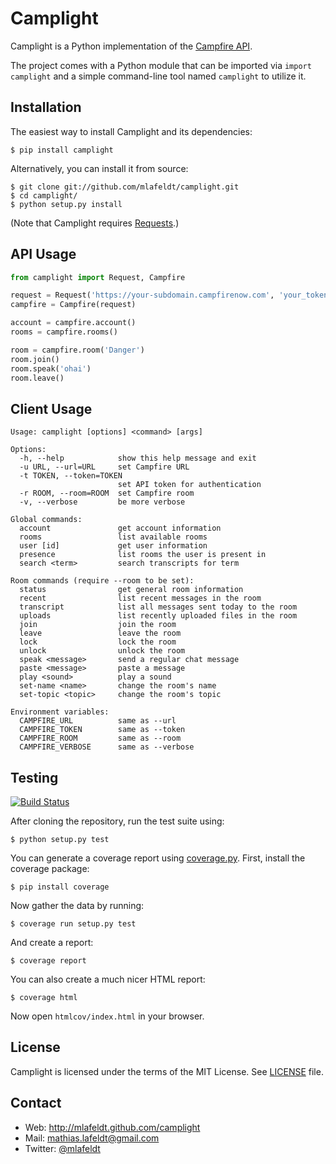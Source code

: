 Camplight
=========

Camplight is a Python implementation of the [Campfire API].

The project comes with a Python module that can be imported via `import camplight`
and a simple command-line tool named `camplight` to utilize it.


Installation
------------

The easiest way to install Camplight and its dependencies:

    $ pip install camplight

Alternatively, you can install it from source:

    $ git clone git://github.com/mlafeldt/camplight.git
    $ cd camplight/
    $ python setup.py install

(Note that Camplight requires [Requests].)


API Usage
---------

```python
from camplight import Request, Campfire

request = Request('https://your-subdomain.campfirenow.com', 'your_token')
campfire = Campfire(request)

account = campfire.account()
rooms = campfire.rooms()

room = campfire.room('Danger')
room.join()
room.speak('ohai')
room.leave()
```


Client Usage
------------

    Usage: camplight [options] <command> [args]

    Options:
      -h, --help            show this help message and exit
      -u URL, --url=URL     set Campfire URL
      -t TOKEN, --token=TOKEN
                            set API token for authentication
      -r ROOM, --room=ROOM  set Campfire room
      -v, --verbose         be more verbose

    Global commands:
      account               get account information
      rooms                 list available rooms
      user [id]             get user information
      presence              list rooms the user is present in
      search <term>         search transcripts for term

    Room commands (require --room to be set):
      status                get general room information
      recent                list recent messages in the room
      transcript            list all messages sent today to the room
      uploads               list recently uploaded files in the room
      join                  join the room
      leave                 leave the room
      lock                  lock the room
      unlock                unlock the room
      speak <message>       send a regular chat message
      paste <message>       paste a message
      play <sound>          play a sound
      set-name <name>       change the room's name
      set-topic <topic>     change the room's topic

    Environment variables:
      CAMPFIRE_URL          same as --url
      CAMPFIRE_TOKEN        same as --token
      CAMPFIRE_ROOM         same as --room
      CAMPFIRE_VERBOSE      same as --verbose


Testing
-------

[![Build Status](https://travis-ci.org/mlafeldt/camplight.png?branch=master)](https://travis-ci.org/mlafeldt/camplight)

After cloning the repository, run the test suite using:

    $ python setup.py test

You can generate a coverage report using [coverage.py]. First, install the
coverage package:

    $ pip install coverage

Now gather the data by running:

    $ coverage run setup.py test

And create a report:

    $ coverage report

You can also create a much nicer HTML report:

    $ coverage html

Now open `htmlcov/index.html` in your browser.


License
-------

Camplight is licensed under the terms of the MIT License. See [LICENSE] file.


Contact
-------

* Web: <http://mlafeldt.github.com/camplight>
* Mail: <mathias.lafeldt@gmail.com>
* Twitter: [@mlafeldt](https://twitter.com/mlafeldt)


[Campfire API]: https://github.com/37signals/campfire-api
[LICENSE]: https://github.com/mlafeldt/camplight/blob/master/LICENSE
[Requests]: http://python-requests.org
[coverage.py]: http://nedbatchelder.com/code/coverage/
